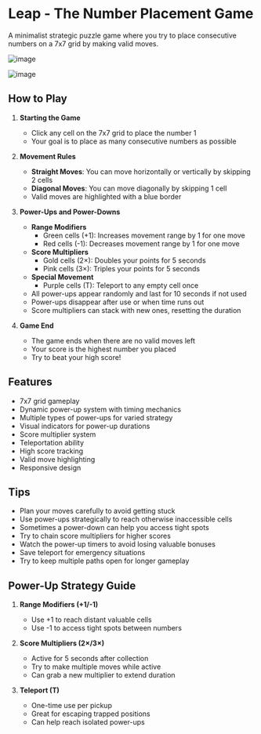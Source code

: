 # Leap - The Number Placement Game

A minimalist strategic puzzle game where you try to place consecutive numbers on a 7x7 grid by making valid moves.

![image](https://github.com/user-attachments/assets/beb5d92e-0523-4138-bafb-836d3bb6b889)

![image](https://github.com/user-attachments/assets/1a4e6ebe-121d-4b1b-acfa-3e10733c6982)

## How to Play

1. **Starting the Game**
   - Click any cell on the 7x7 grid to place the number 1
   - Your goal is to place as many consecutive numbers as possible

2. **Movement Rules**
   - **Straight Moves**: You can move horizontally or vertically by skipping 2 cells
   - **Diagonal Moves**: You can move diagonally by skipping 1 cell
   - Valid moves are highlighted with a blue border

3. **Power-Ups and Power-Downs**
   - **Range Modifiers**
     - Green cells (+1): Increases movement range by 1 for one move
     - Red cells (-1): Decreases movement range by 1 for one move
   - **Score Multipliers**
     - Gold cells (2×): Doubles your points for 5 seconds
     - Pink cells (3×): Triples your points for 5 seconds
   - **Special Movement**
     - Purple cells (T): Teleport to any empty cell once
   - All power-ups appear randomly and last for 10 seconds if not used
   - Power-ups disappear after use or when time runs out
   - Score multipliers can stack with new ones, resetting the duration

4. **Game End**
   - The game ends when there are no valid moves left
   - Your score is the highest number you placed
   - Try to beat your high score!

## Features

- 7x7 grid gameplay
- Dynamic power-up system with timing mechanics
- Multiple types of power-ups for varied strategy
- Visual indicators for power-up durations
- Score multiplier system
- Teleportation ability
- High score tracking
- Valid move highlighting
- Responsive design

## Tips

- Plan your moves carefully to avoid getting stuck
- Use power-ups strategically to reach otherwise inaccessible cells
- Sometimes a power-down can help you access tight spots
- Try to chain score multipliers for higher scores
- Watch the power-up timers to avoid losing valuable bonuses
- Save teleport for emergency situations
- Try to keep multiple paths open for longer gameplay

## Power-Up Strategy Guide

1. **Range Modifiers (+1/-1)**
   - Use +1 to reach distant valuable cells
   - Use -1 to access tight spots between numbers

2. **Score Multipliers (2×/3×)**
   - Active for 5 seconds after collection
   - Try to make multiple moves while active
   - Can grab a new multiplier to extend duration

3. **Teleport (T)**
   - One-time use per pickup
   - Great for escaping trapped positions
   - Can help reach isolated power-ups
